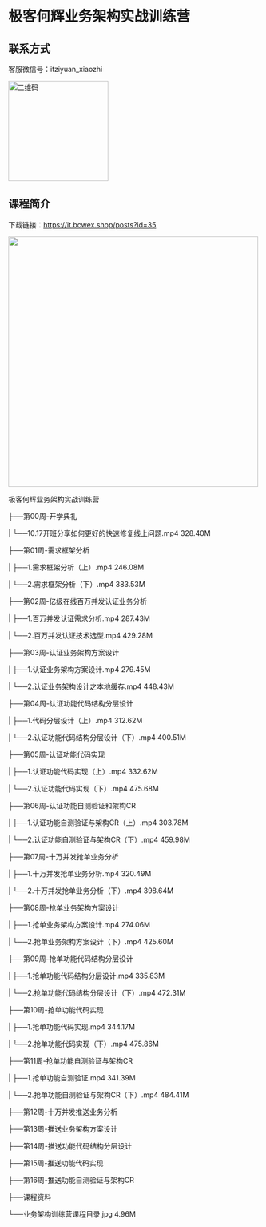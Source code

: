# 极客何辉业务架构实战训练营

## 联系方式

客服微信号：itziyuan_xiaozhi

<img src="https://ziyuanyun.oss-cn-guangzhou.aliyuncs.com/common/20240614073449/666b82192834a.jpg" width="200" height="200" alt="二维码">

## 课程简介

下载链接：https://it.bcwex.shop/posts?id=35

<img src="https://ziyuanyun.oss-cn-guangzhou.aliyuncs.com/yun/20240515151533/664461153c073.jpg" width="500" alt="">

  

 极客何辉业务架构实战训练营

 ├──第00周-开学典礼

 | └──10.17开班分享如何更好的快速修复线上问题.mp4 328.40M

 ├──第01周-需求框架分析

 | ├──1.需求框架分析（上）.mp4 246.08M

 | └──2.需求框架分析（下）.mp4 383.53M

 ├──第02周-亿级在线百万并发认证业务分析

 | ├──1.百万并发认证需求分析.mp4 287.43M

 | └──2.百万并发认证技术选型.mp4 429.28M

 ├──第03周-认证业务架构方案设计

 | ├──1.认证业务架构方案设计.mp4 279.45M

 | └──2.认证业务架构设计之本地缓存.mp4 448.43M

 ├──第04周-认证功能代码结构分层设计

 | ├──1.代码分层设计（上）.mp4 312.62M

 | └──2.认证功能代码结构分层设计（下）.mp4 400.51M

 ├──第05周-认证功能代码实现

 | ├──1.认证功能代码实现（上）.mp4 332.62M

 | └──2.认证功能代码实现（下）.mp4 475.68M

 ├──第06周-认证功能自测验证和架构CR

 | ├──1.认证功能自测验证与架构CR（上）.mp4 303.78M

 | └──2.认证功能自测验证与架构CR（下）.mp4 459.98M

 ├──第07周-十万并发抢单业务分析

 | ├──1.十万并发抢单业务分析.mp4 320.49M

 | └──2.十万并发抢单业务分析（下）.mp4 398.64M

 ├──第08周-抢单业务架构方案设计

 | ├──1.抢单业务架构方案设计.mp4 274.06M

 | └──2.抢单业务架构方案设计（下）.mp4 425.60M

 ├──第09周-抢单功能代码结构分层设计

 | ├──1.抢单功能代码结构分层设计.mp4 335.83M

 | └──2.抢单功能代码结构分层设计（下）.mp4 472.31M

 ├──第10周-抢单功能代码实现

 | ├──1.抢单功能代码实现.mp4 344.17M

 | └──2.抢单功能代码实现（下）.mp4 475.86M

 ├──第11周-抢单功能自测验证与架构CR

 | ├──1.抢单功能自测验证.mp4 341.39M

 | └──2.抢单功能自测验证与架构CR（下）.mp4 484.41M

 ├──第12周-十万并发推送业务分析

 ├──第13周-推送业务架构方案设计

 ├──第14周-推送功能代码结构分层设计

 ├──第15周-推送功能代码实现

 ├──第16周-推送功能自测验证与架构CR

 ├──课程资料

 └──业务架构训练营课程目录.jpg 4.96M

  